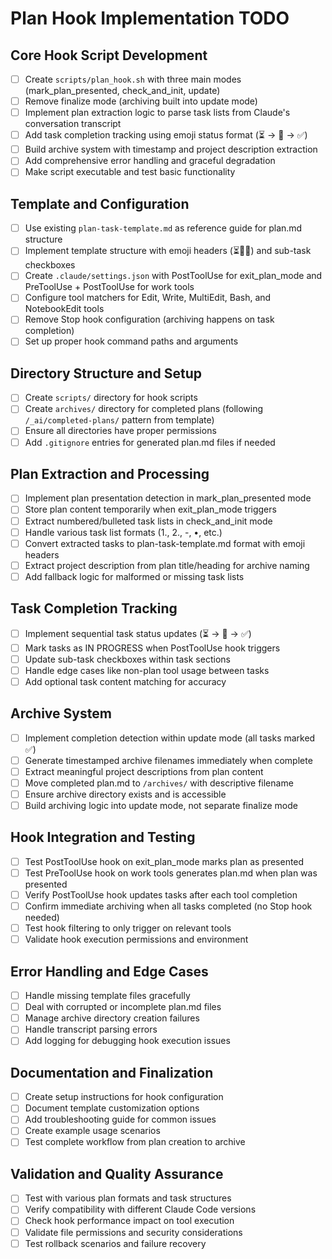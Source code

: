 # Plan Hook Implementation TODO

## Core Hook Script Development
- [ ] Create `scripts/plan_hook.sh` with three main modes (mark_plan_presented, check_and_init, update)
- [ ] Remove finalize mode (archiving built into update mode)
- [ ] Implement plan extraction logic to parse task lists from Claude's conversation transcript
- [ ] Add task completion tracking using emoji status format (⏳ → 🚧 → ✅)
- [ ] Build archive system with timestamp and project description extraction
- [ ] Add comprehensive error handling and graceful degradation
- [ ] Make script executable and test basic functionality

## Template and Configuration
- [ ] Use existing `plan-task-template.md` as reference guide for plan.md structure
- [ ] Implement template structure with emoji headers (⏳🚧✅) and sub-task checkboxes
- [ ] Create `.claude/settings.json` with PostToolUse for exit_plan_mode and PreToolUse + PostToolUse for work tools
- [ ] Configure tool matchers for Edit, Write, MultiEdit, Bash, and NotebookEdit tools
- [ ] Remove Stop hook configuration (archiving happens on task completion)
- [ ] Set up proper hook command paths and arguments

## Directory Structure and Setup
- [ ] Create `scripts/` directory for hook scripts
- [ ] Create `archives/` directory for completed plans (following `/_ai/completed-plans/` pattern from template)
- [ ] Ensure all directories have proper permissions
- [ ] Add `.gitignore` entries for generated plan.md files if needed

## Plan Extraction and Processing
- [ ] Implement plan presentation detection in mark_plan_presented mode
- [ ] Store plan content temporarily when exit_plan_mode triggers
- [ ] Extract numbered/bulleted task lists in check_and_init mode
- [ ] Handle various task list formats (1., 2., -, •, etc.)
- [ ] Convert extracted tasks to plan-task-template.md format with emoji headers
- [ ] Extract project description from plan title/heading for archive naming
- [ ] Add fallback logic for malformed or missing task lists

## Task Completion Tracking
- [ ] Implement sequential task status updates (⏳ → 🚧 → ✅)
- [ ] Mark tasks as IN PROGRESS when PostToolUse hook triggers
- [ ] Update sub-task checkboxes within task sections
- [ ] Handle edge cases like non-plan tool usage between tasks
- [ ] Add optional task content matching for accuracy

## Archive System
- [ ] Implement completion detection within update mode (all tasks marked ✅)
- [ ] Generate timestamped archive filenames immediately when complete
- [ ] Extract meaningful project descriptions from plan content
- [ ] Move completed plan.md to `/archives/` with descriptive filename
- [ ] Ensure archive directory exists and is accessible
- [ ] Build archiving logic into update mode, not separate finalize mode

## Hook Integration and Testing
- [ ] Test PostToolUse hook on exit_plan_mode marks plan as presented
- [ ] Test PreToolUse hook on work tools generates plan.md when plan was presented
- [ ] Verify PostToolUse hook updates tasks after each tool completion
- [ ] Confirm immediate archiving when all tasks completed (no Stop hook needed)
- [ ] Test hook filtering to only trigger on relevant tools
- [ ] Validate hook execution permissions and environment

## Error Handling and Edge Cases
- [ ] Handle missing template files gracefully
- [ ] Deal with corrupted or incomplete plan.md files
- [ ] Manage archive directory creation failures
- [ ] Handle transcript parsing errors
- [ ] Add logging for debugging hook execution issues

## Documentation and Finalization
- [ ] Create setup instructions for hook configuration
- [ ] Document template customization options
- [ ] Add troubleshooting guide for common issues
- [ ] Create example usage scenarios
- [ ] Test complete workflow from plan creation to archive

## Validation and Quality Assurance
- [ ] Test with various plan formats and task structures
- [ ] Verify compatibility with different Claude Code versions
- [ ] Check hook performance impact on tool execution
- [ ] Validate file permissions and security considerations
- [ ] Test rollback scenarios and failure recovery